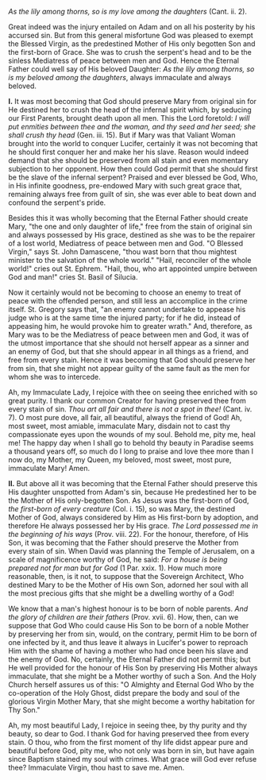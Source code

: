 
*As the lily among thorns, so is my love among the daughters* (Cant. ii. 2).

Great indeed was the injury entailed on Adam and on all his posterity by his accursed sin. But from this general misfortune God was pleased to exempt the Blessed Virgin, as the predestined Mother of His only begotten Son and the first-born of Grace. She was to crush the serpent\'s head and to be the sinless Mediatress of peace between men and God. Hence the Eternal Father could well say of His beloved Daughter: *As the lily among thorns, so is my beloved among the daughters*, always immaculate and always beloved.

**I\.** It was most becoming that God should preserve Mary from original sin for He destined her to crush the head of the infernal spirit which, by seducing our First Parents, brought death upon all men. This the Lord foretold: *I will put enmities between thee and the woman, and thy seed and her seed; she shall crush thy head* (Gen. iii. 15). But if Mary was that Valiant Woman brought into the world to conquer Lucifer, certainly it was not becoming that he should first conquer her and make her his slave. Reason would indeed demand that she should be preserved from all stain and even momentary subjection to her opponent. How then could God permit that she should first be the slave of the infernal serpent? Praised and ever blessed be God, Who, in His infinite goodness, pre-endowed Mary with such great grace that, remaining always free from guilt of sin, she was ever able to beat down and confound the serpent\'s pride.

Besides this it was wholly becoming that the Eternal Father should create Mary, \"the one and only daughter of life,\" free from the stain of original sin and always possessed by His grace, destined as she was to be the repairer of a lost world, Mediatress of peace between men and God. \"O Blessed Virgin,\" says St. John Damascene, \"thou wast born that thou mightest minister to the salvation of the whole world.\" \"Hail, reconciler of the whole world!\" cries out St. Ephrem. \"Hail, thou, who art appointed umpire between God and man!\" cries St. Basil of Silucia.

Now it certainly would not be becoming to choose an enemy to treat of peace with the offended person, and still less an accomplice in the crime itself. St. Gregory says that, \"an enemy cannot undertake to appease his judge who is at the same time the injured party; for if he did, instead of appeasing him, he would provoke him to greater wrath.\" And, therefore, as Mary was to be the Mediatress of peace between men and God, it was of the utmost importance that she should not herself appear as a sinner and an enemy of God, but that she should appear in all things as a friend, and free from every stain. Hence it was becoming that God should preserve her from sin, that she might not appear guilty of the same fault as the men for whom she was to intercede.

Ah, my Immaculate Lady, I rejoice with thee on seeing thee enriched with so great purity. I thank our common Creator for having preserved thee from every stain of sin. *Thou art all fair and there is not a spot in thee!* (Cant. iv. 7). O most pure dove, all fair, all beautiful, always the friend of God! Ah, most sweet, most amiable, immaculate Mary, disdain not to cast thy compassionate eyes upon the wounds of my soul. Behold me, pity me, heal me! The happy day when I shall go to behold thy beauty in Paradise seems a thousand years off, so much do I long to praise and love thee more than I now do, my Mother, my Queen, my beloved, most sweet, most pure, immaculate Mary! Amen.

**II\.** But above all it was becoming that the Eternal Father should preserve this His daughter unspotted from Adam\'s sin, because He predestined her to be the Mother of His only-begotten Son. As Jesus was the first-born of God, *the first-born of every creature* (Col. i. 15), so was Mary, the destined Mother of God, always considered by Him as His first-born by adoption, and therefore He always possessed her by His grace. *The Lord possessed me in the beginning of his ways* (Prov. viii. 22). For the honour, therefore, of His Son, it was becoming that the Father should preserve the Mother from every stain of sin. When David was planning the Temple of Jerusalem, on a scale of magnificence worthy of God, he said: *For a house is being prepared not for man but for God* (1 Par. xxix. 1). How much more reasonable, then, is it not, to suppose that the Sovereign Architect, Who destined Mary to be the Mother of His own Son, adorned her soul with all the most precious gifts that she might be a dwelling worthy of a God!

We know that a man\'s highest honour is to be born of noble parents. *And the glory of children are their fathers* (Prov. xvii. 6). How, then, can we suppose that God Who could cause His Son to be born of a noble Mother by preserving her from sin, would, on the contrary, permit Him to be born of one infected by it, and thus leave it always in Lucifer\'s power to reproach Him with the shame of having a mother who had once been his slave and the enemy of God. No, certainly, the Eternal Father did not permit this; but He well provided for the honour of His Son by preserving His Mother always immaculate, that she might be a Mother worthy of such a Son. And the Holy Church herself assures us of this: \"O Almighty and Eternal God Who by the co-operation of the Holy Ghost, didst prepare the body and soul of the glorious Virgin Mother Mary, that she might become a worthy habitation for Thy Son.\"

Ah, my most beautiful Lady, I rejoice in seeing thee, by thy purity and thy beauty, so dear to God. I thank God for having preserved thee from every stain. O thou, who from the first moment of thy life didst appear pure and beautiful before God, pity me, who not only was born in sin, but have again since Baptism stained my soul with crimes. What grace will God ever refuse thee? Immaculate Virgin, thou hast to save me. Amen.

